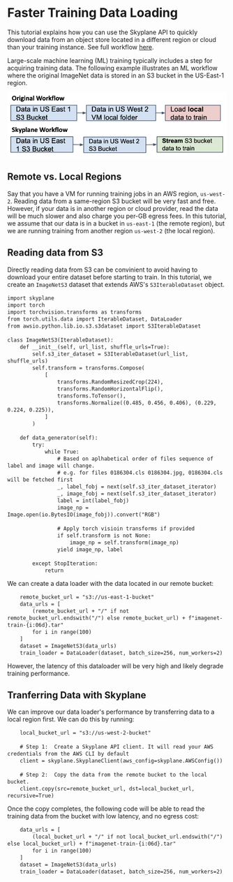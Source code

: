 # Faster Training Data Loading

This tutorial explains how you can use the Skyplane API to quickly download data from an object store located in a different region or cloud than your training instance. See full workflow [here](https://github.com/skyplane-project/skyplane/tree/main/examples).

Large-scale machine learning (ML) training typically includes a step for acquiring training data. The following example illustrates an ML workflow where the original ImageNet data is stored in an S3 bucket in the US-East-1 region.

![imagenet_training](_static/api/imagenet.png)

## Remote vs. Local Regions
Say that you have a VM for running training jobs in an AWS region, `us-west-2`. Reading data from a same-region S3 bucket will be very fast and free. However, if your data is in another region or cloud provider, read the data will be much slower and also charge you per-GB egress fees. In this tutorial, we assume that our data is in a bucket in `us-east-1` (the remote region), but we are running training from another region `us-west-2` (the local region).


## Reading data from S3 
Directly reading data from S3 can be convinient to avoid having to download your entire dataset before starting to train. In this tutorial, we create an `ImageNetS3` dataset that extends AWS's `S3IterableDataset` object.

```
import skyplane
import torch  
import torchvision.transforms as transforms  
from torch.utils.data import IterableDataset, DataLoader  
from awsio.python.lib.io.s3.s3dataset import S3IterableDataset  

class ImageNetS3(IterableDataset):
    def __init__(self, url_list, shuffle_urls=True):
        self.s3_iter_dataset = S3IterableDataset(url_list, shuffle_urls)
        self.transform = transforms.Compose(
            [
                transforms.RandomResizedCrop(224),
                transforms.RandomHorizontalFlip(),
                transforms.ToTensor(),
                transforms.Normalize((0.485, 0.456, 0.406), (0.229, 0.224, 0.225)),
            ]
        )

    def data_generator(self):
        try:
            while True:
                # Based on aplhabetical order of files sequence of label and image will change.
                # e.g. for files 0186304.cls 0186304.jpg, 0186304.cls will be fetched first
                _, label_fobj = next(self.s3_iter_dataset_iterator)
                _, image_fobj = next(self.s3_iter_dataset_iterator)
                label = int(label_fobj)
                image_np = Image.open(io.BytesIO(image_fobj)).convert("RGB")

                # Apply torch visioin transforms if provided
                if self.transform is not None:
                    image_np = self.transform(image_np)
                yield image_np, label

        except StopIteration:
            return
```
We can create a data loader with the data located in our remote bucket: 
```
    remote_bucket_url = "s3://us-east-1-bucket" 
    data_urls = [
        (remote_bucket_url + "/" if not remote_bucket_url.endswith("/") else remote_bucket_url) + f"imagenet-train-{i:06d}.tar"
        for i in range(100)
    ]
    dataset = ImageNetS3(data_urls)
    train_loader = DataLoader(dataset, batch_size=256, num_workers=2)
```
However, the latency of this dataloader will be very high and likely degrade training performance.  

## Tranferring Data with Skyplane 
We can improve our data loader's performance by transferring data to a local region first. We can do this by running: 
```
    local_bucket_url = "s3://us-west-2-bucket" 

    # Step 1:  Create a Skyplane API client. It will read your AWS credentials from the AWS CLI by default
    client = skyplane.SkyplaneClient(aws_config=skyplane.AWSConfig())

    # Step 2:  Copy the data from the remote bucket to the local bucket.
    client.copy(src=remote_bucket_url, dst=local_bucket_url, recursive=True)
```
Once the copy completes, the following code will be able to read the training data from the bucket with low latency, and no egress cost: 
```
    data_urls = [
        (local_bucket_url + "/" if not local_bucket_url.endswith("/") else local_bucket_url) + f"imagenet-train-{i:06d}.tar"
        for i in range(100)
    ]
    dataset = ImageNetS3(data_urls)
    train_loader = DataLoader(dataset, batch_size=256, num_workers=2)
```


